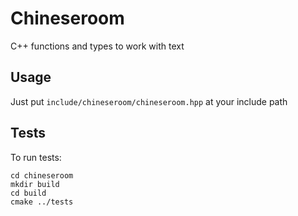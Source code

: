 # Chineseroom

C++ functions and types to work with text



## Usage

Just put `include/chineseroom/chineseroom.hpp` at your include path



## Tests

To run tests:

```shell
cd chineseroom
mkdir build
cd build
cmake ../tests
```
